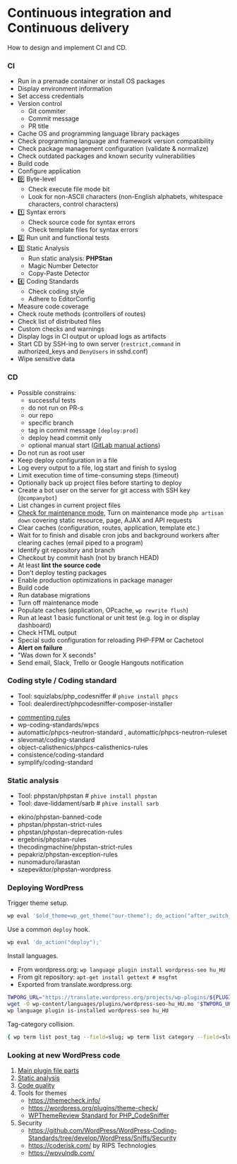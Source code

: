  # Continuous integration and Continuous delivery

How to design and implement CI and CD.

### CI

- Run in a premade container or install OS packages
- Display environment information
- Set access credentials
- Version control
  - Git commiter
  - Commit message
  - PR title
- Cache OS and programming language library packages
- Check programming language and framework version compatibility
- Check package management configuration (validate & normalize)
- Check outdated packages and known security vulnerabilities
- Build code
- Configure application
- :zero: Byte-level
  - Check execute file mode bit
  - Look for non-ASCII characters
    (non-English alphabets, whitespace characters, control characters)
- :one: Syntax errors
  - Check source code for syntax errors
  - Check template files for syntax errors
- :two: Run unit and functional tests
- :three: Static Analysis
  - Run static analysis: **PHPStan**
  - Magic Number Detector
  - Copy-Paste Detector
- :four: Coding Standards
  - Check coding style
  - Adhere to EditorConfig
- Measure code coverage
- Check route methods (controllers of routes)
- Check list of distributed files
- Custom checks and warnings
- Display logs in CI output or upload logs as artifacts
- Start CD by SSH-ing to own server (`restrict,command` in authorized_keys and `DenyUsers` in sshd.conf)
- Wipe sensitive data

### CD

- Possible constrains:
  * successful tests
  * do not run on PR-s
  * our repo
  * specific branch
  * tag in commit message `[deploy:prod]`
  * deploy head commit only
  * optional manual start ([GitLab manual actions](https://gitlab.com/help/ci/yaml/README.md#manual-actions))
- Do not run as root user
- Keep deploy configuration in a file
- Log every output to a file, log start and finish to syslog
- Limit execution time of time-consuming steps (timeout)
- Optionally back up project files before starting to deploy
- Create a bot user on the server for git access with SSH key (`@companybot`)
- List changes in current project files
- [Check for maintenance mode](/webserver/laravel/Commands/IsDownForMaintenance.php),
  Turn on maintenance mode `php artisan down`
  covering static resource, page, AJAX and API requests
- Clear caches (configuration, routes, application, template etc.)
- Wait for to finish and disable cron jobs and background workers after clearing caches (email piped to a program)
- Identify git repository and branch
- Checkout by commit hash (not by branch HEAD)
- At least **lint the source code**
- Don't deploy testing packages
- Enable production optimizations in package manager
- Build code
- Run database migrations
- Turn off maintenance mode
- Populate caches (application, OPcache, `wp rewrite flush`)
- Run at least 1 basic functional or unit test (e.g. log in or display dashboard)
- Check HTML output
- Special sudo configuration for reloading PHP-FPM or Cachetool
- **Alert on failure**
- "Was down for X seconds"
- Send email, Slack, Trello or Google Hangouts notification

### Coding style / Coding standard

* Tool: squizlabs/php_codesniffer # `phive install phpcs`
* Tool: dealerdirect/phpcodesniffer-composer-installer

- [commenting rules](https://github.com/squizlabs/PHP_CodeSniffer/tree/master/src/Standards/PEAR/Sniffs/Commenting)
- wp-coding-standards/wpcs
- automattic/phpcs-neutron-standard , automattic/phpcs-neutron-ruleset
- slevomat/coding-standard
- object-calisthenics/phpcs-calisthenics-rules
- consistence/coding-standard
- symplify/coding-standard

### Static analysis

* Tool: phpstan/phpstan # `phive install phpstan`
* Tool: dave-liddament/sarb # `phive install sarb`

- ekino/phpstan-banned-code
- phpstan/phpstan-strict-rules
- phpstan/phpstan-deprecation-rules
- ergebnis/phpstan-rules
- thecodingmachine/phpstan-strict-rules
- pepakriz/phpstan-exception-rules
- nunomaduro/larastan
- szepeviktor/phpstan-wordpress

### Deploying WordPress

Trigger theme setup.

```bash
wp eval '$old_theme=wp_get_theme("our-theme"); do_action("after_switch_theme", $old_theme->get("Name"), $old_theme);'
```

Use a common `deploy` hook.

```bash
wp eval 'do_action("deploy");'
```

Install languages.

- From wordpress.org: `wp language plugin install wordpress-seo hu_HU`
- From git repository: `apt-get install gettext # msgfmt`
- Exported from translate.wordpress.org:

```bash
TWPORG_URL="https://translate.wordpress.org/projects/wp-plugins/${PLUGIN}/stable/hu/default/export-translations/?format=${FORMAT}"
wget -O wp-content/languages/plugins/wordpress-seo-hu_HU.mo "$TWPORG_URL"
wp language plugin is-installed wordpress-seo hu_HU
```

Tag-category collision.

```bash
{ wp term list post_tag --field=slug; wp term list category --field=slug; }|sort|uniq -d
```

<!-- https://antoinevastel.com/bot%20detection/2018/01/17/detect-chrome-headless-v2.html -->


### Looking at new WordPress code

1. [Main plugin file parts](https://github.com/szepeviktor/phpstan-wordpress/blob/master/README.md#make-your-code-testable)
1. [Static analysis](https://github.com/szepeviktor/phpstan-wordpress)
1. [Code quality](https://github.com/nunomaduro/phpinsights)
1. Tools for themes
    - https://themecheck.info/
    - https://wordpress.org/plugins/theme-check/
    - [WPThemeReview Standard for PHP_CodeSniffer](https://github.com/WPTRT/WPThemeReview)
1. Security
    - https://github.com/WordPress/WordPress-Coding-Standards/tree/develop/WordPress/Sniffs/Security
    - https://coderisk.com/ by RIPS Technologies
    - https://wpvulndb.com/

